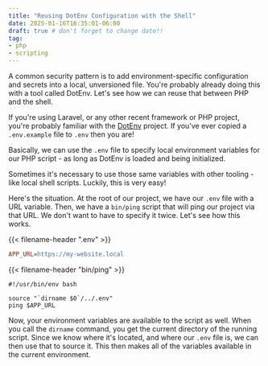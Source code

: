```yaml
---
title: "Reusing DotEnv Configuration with the Shell"
date: 2025-01-16T16:35:01-06:00
draft: true # don't forget to change date!!
tag:
- php
- scripting
---
```

A common security pattern is to add environment-specific configuration and secrets into a local, unversioned file. You're probably already doing this with a tool called DotEnv. Let's see how we can reuse that between PHP and the shell.

<!--more-->

If you're using Laravel, or any other recent framework or PHP project, you're probably familiar with the [DotEnv](https://github.com/vlucas/phpdotenv) project. If you've ever copied a `.env.example` file to `.env` then you are!

Basically, we can use the `.env` file to specify local environment variables for our PHP script - as long as DotEnv is loaded and being initialized.

Sometimes it's necessary to use those same variables with other tooling - like local shell scripts.  Luckily, this is very easy!

Here's the situation.  At the root of our project, we have our `.env` file with a URL variable. Then, we have a `bin/ping` script that will ping our project via that URL.  We don't want to have to specify it twice.  Let's see how this works.

{{< filename-header ".env" >}}
```ini
APP_URL=https://my-website.local
```

{{< filename-header "bin/ping" >}}
```shell
#!/usr/bin/env bash

source "`dirname $0`/../.env"
ping $APP_URL
```

Now, your environment variables are available to the script as well. When you call the `dirname` command, you get the current directory of the running script. Since we know where it's located, and where our `.env` file is, we can then use that
to source it.  This then makes all of the variables available in the current environment.
